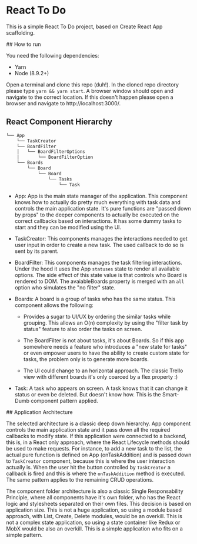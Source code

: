 # React To Do

This is a simple React To Do project, based on Create React App scaffolding.

## How to run

You need the following dependencies:

- Yarn
- Node (8.9.2+)

Open a terminal and clone this repo (duh!). In the cloned repo directory please type `yarn && yarn start`. A browser window should open and navigate to the correct location. If this doesn't happen please open a browser and navigate to http://localhost:3000/.

## React Component Hierarchy

```bash
└── App
    └── TaskCreator
    └── BoardFilter
    │   └── BoardFilterOptions
    │       └── BoardFilterOption
    └── Boards
        └── Board
            └── Board
                └── Tasks
                    └── Task
```

* App: App is the main state manager of the application. This component knows how to actually do pretty much everything with task data and controls the main application state. It's pure functions are "passed down by props" to the deeper components to actually be executed on the correct callbacks
based on interactions. It has some dummy tasks to start and they can be modified using the UI.

* TaskCreator: This components manages the interactions needed to get user input in order to create a new task. The used callback to do so is sent by its parent.

* BoardFilter: This components manages the task filtering interactions. Under the hood it uses the App `statuses` state to render all available options. The side effect of this state value is that controls who Board is rendered to DOM. The avaiableBoards property is merged with an `all` option who simulates the "no filter" state.

* Boards: A board is a group of tasks who has the same status. This component allows the following:

  - Provides a sugar to UI/UX by ordering the similar tasks while grouping. This allows an O(n) complexity by using the "filter task by status" feature to also order the tasks on screen.

  - The BoardFilter is not about tasks, it's about Boards. So if this app somewhere needs a feature
  who introduces a "new state for tasks" or even empower users to have the ability to create custom state for tasks, the problem only is to generate more boards.

  - The UI could change to an horizontal approach. The classic Trello view with different boards it's only coarced by a flex property :)

* Task: A task who appears on screen. A task knows that it can change it status or even be deleted. But doesn't know how. This is the Smart-Dumb component pattern applied.

## Application Architecture

The selected architecture is a classic deep down hierarchy. App component controls the main application state and it pass down all the required callbacks to modify state. If this application were connected to a backend, this is, in a React only approach, where the React Lifecycle methods should be used to make requests. For instance, to add a new task to the list, the actual pure function is defined on App (onTaskAddition) and is passed down to `TaskCreator` component, because this is where the user interaction actually is. When the user hit the button controlled by `TaskCreator` a callback is fired and this is where the `onTaskAddition` method is executed. The same pattern applies to the remaining CRUD operations.

The component folder architecture is also a classic Single Responsability Principle, where all components have it's own folder, who has the React logic and stylesheets separated on their own files. This decision is based on application size. This is not a huge application, so using a module based approach, with List, Create, Delete modules, would be an overkill. This is not a complex state application, so using a state container like Redux or MobX would be also an overkill. This is a simple application who fits on a simple pattern.

